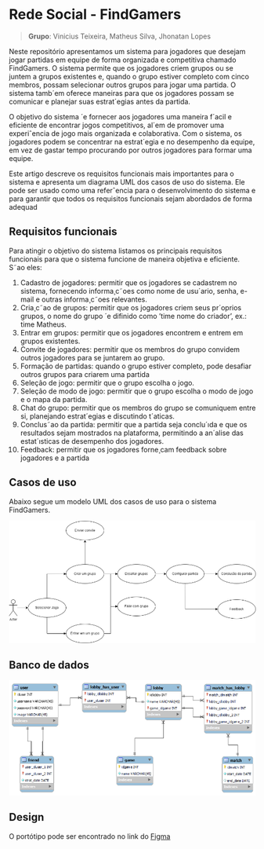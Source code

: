 # Rede Social - FindGamers

> **Grupo**: Vinicius Teixeira, Matheus Silva, Jhonatan Lopes

Neste repositório apresentamos um sistema para jogadores que desejam jogar partidas em equipe de forma organizada e competitiva chamado FindGamers.
O sistema permite que os jogadores criem grupos ou se juntem a grupos existentes e, quando o grupo estiver completo com cinco membros, possam selecionar outros grupos para jogar uma partida. O sistema tamb´em oferece maneiras para que os jogadores possam se comunicar e planejar suas
estrat´egias antes da partida.

O objetivo do sistema ´e fornecer aos jogadores uma maneira f´acil e eficiente de encontrar jogos competitivos, al´em de promover uma experiˆencia de jogo mais organizada e colaborativa. Com o sistema, os jogadores podem se concentrar na estrat´egia e no desempenho da equipe, em vez de gastar tempo procurando por outros jogadores para formar uma equipe.

Este artigo descreve os requisitos funcionais mais importantes para o sistema e apresenta um diagrama UML dos casos de uso do sistema. Ele pode ser usado como uma referˆencia para o desenvolvimento do sistema e para garantir que todos os requisitos funcionais sejam abordados de forma adequad

## Requisitos funcionais 

Para atingir o objetivo do sistema listamos os principais requisitos funcionais para que o sistema funcione de maneira objetiva e eficiente. S˜ao
eles:

1. Cadastro de jogadores: permitir que os jogadores se cadastrem no sistema, fornecendo informa¸c˜oes como nome de usu´ario, senha, e-mail e
outras informa¸c˜oes relevantes.
2. Cria¸c˜ao de grupos: permitir que os jogadores criem seus pr´oprios grupos, o nome do grupo ´e difinido como ’time nome do criador’, ex.: time
Matheus.
3. Entrar em grupos: permitir que os jogadores encontrem e entrem em
grupos existentes.
4. Convite de jogadores: permitir que os membros do grupo convidem
outros jogadores para se juntarem ao grupo.
5. Formação de partidas: quando o grupo estiver completo, pode desafiar
outros grupos para criarem uma partida
6. Seleção de jogo: permitir que o grupo escolha o jogo.
7. Seleção de modo de jogo: permitir que o grupo escolha o modo de jogo
e o mapa da partida.
8. Chat do grupo: permitir que os membros do grupo se comuniquem
entre si, planejando estrat´egias e discutindo t´aticas.
9. Conclus˜ao da partida: permitir que a partida seja conclu´ıda e que os
resultados sejam mostrados na plataforma, permitindo a an´alise das
estat´ısticas de desempenho dos jogadores.
10. Feedback: permitir que os jogadores forne¸cam feedback sobre jogadores
e a partida

## Casos de uso

Abaixo segue um modelo UML dos casos de uso para o sistema FindGamers.

<img title="Diagrama UML de Casos de Uso" alt="Diagrama UML de Casos de uso" src="../.github/casos-uso.drawio.png" style="background: #fff">

## Banco de dados

<img title="Diagrama do modelo relacional do banco" alt="Modelo relacional do banco" src="../.github/eer-diagram.png" style="background: #fff">

## Design

O portótipo pode ser encontrado no link do [Figma](https://www.figma.com/file/uiq7AoFEnktqLuJ5OGgFrZ/FindGamers---Trabalho-SD?type=design&node-id=0%3A1&t=eDVr9yBLmyQPUY5y-1)